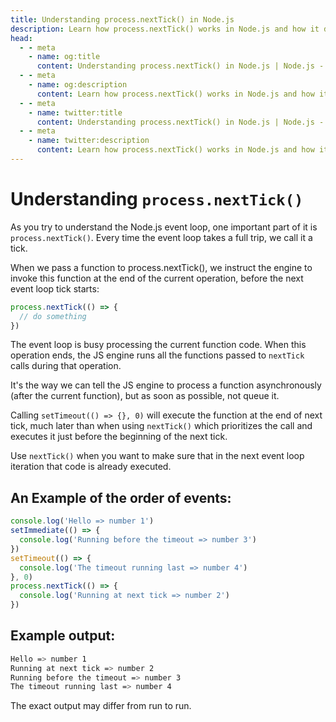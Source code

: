 ```yaml
---
title: Understanding process.nextTick() in Node.js
description: Learn how process.nextTick() works in Node.js and how it differs from setImmediate() and setTimeout(). Understand the event loop and how to use nextTick() to execute code asynchronously.
head:
  - - meta
    - name: og:title
      content: Understanding process.nextTick() in Node.js | Node.js - iDoc.dev
  - - meta
    - name: og:description
      content: Learn how process.nextTick() works in Node.js and how it differs from setImmediate() and setTimeout(). Understand the event loop and how to use nextTick() to execute code asynchronously.
  - - meta
    - name: twitter:title
      content: Understanding process.nextTick() in Node.js | Node.js - iDoc.dev
  - - meta
    - name: twitter:description
      content: Learn how process.nextTick() works in Node.js and how it differs from setImmediate() and setTimeout(). Understand the event loop and how to use nextTick() to execute code asynchronously.
---
```



# Understanding `process.nextTick()`

As you try to understand the Node.js event loop, one important part of it is `process.nextTick()`. Every time the event loop takes a full trip, we call it a tick.

When we pass a function to process.nextTick(), we instruct the engine to invoke this function at the end of the current operation, before the next event loop tick starts:

```js
process.nextTick(() => {
  // do something
})
```

The event loop is busy processing the current function code. When this operation ends, the JS engine runs all the functions passed to `nextTick` calls during that operation.

It's the way we can tell the JS engine to process a function asynchronously (after the current function), but as soon as possible, not queue it.

Calling `setTimeout(() => {}, 0)` will execute the function at the end of next tick, much later than when using `nextTick()` which prioritizes the call and executes it just before the beginning of the next tick.

Use `nextTick()` when you want to make sure that in the next event loop iteration that code is already executed.

## An Example of the order of events:

```js
console.log('Hello => number 1')
setImmediate(() => {
  console.log('Running before the timeout => number 3')
})
setTimeout(() => {
  console.log('The timeout running last => number 4')
}, 0)
process.nextTick(() => {
  console.log('Running at next tick => number 2')
})
```

## Example output:

```bash
Hello => number 1
Running at next tick => number 2
Running before the timeout => number 3
The timeout running last => number 4
```

The exact output may differ from run to run.
